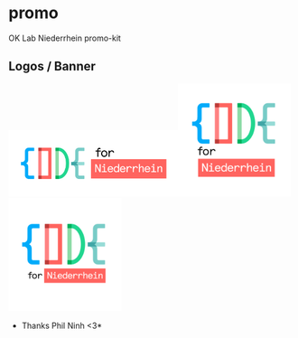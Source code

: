 # promo
OK Lab Niederrhein promo-kit

## Logos / Banner

<img src="https://raw.githubusercontent.com/codeforniederrhein/promo/master/logo-long.png" width="300" alt="Landscape"><img src="https://raw.githubusercontent.com/codeforniederrhein/promo/master/logo-profil-square.png" width="200" alt="Profil-Square"><img src="https://raw.githubusercontent.com/codeforniederrhein/promo/master/logo-profil.png" width="200" alt="Profil">

* Thanks Phil Ninh <3*